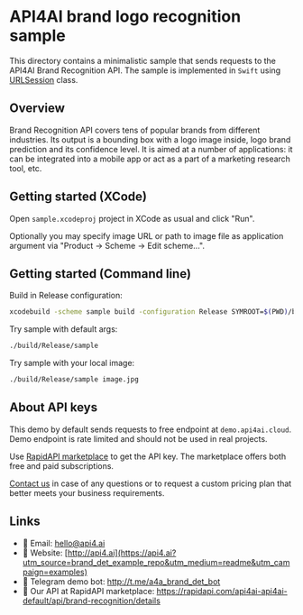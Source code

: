 # API4AI brand logo recognition sample

This directory contains a minimalistic sample that sends requests to the API4AI Brand Recognition API.
The sample is implemented in `Swift` using [URLSession](https://developer.apple.com/documentation/foundation/urlsession) class.


## Overview

Brand Recognition API covers tens of popular brands from different industries. Its output is a bounding box with a logo image inside, logo brand prediction and its confidence level.
It is aimed at a number of applications: it can be integrated into a mobile app or act as a part of a marketing research tool, etc.


## Getting started (XCode)

Open `sample.xcodeproj` project in XCode as usual and click "Run".

Optionally you may specify image URL or path to image file as application argument via "Product -> Scheme -> Edit scheme...".


## Getting started (Command line)

Build in Release configuration:
```bash
xcodebuild -scheme sample build -configuration Release SYMROOT=$(PWD)/build
```

Try sample with default args:

```bash
./build/Release/sample
```

Try sample with your local image:

```bash
./build/Release/sample image.jpg
```


## About API keys

This demo by default sends requests to free endpoint at `demo.api4ai.cloud`.
Demo endpoint is rate limited and should not be used in real projects.

Use [RapidAPI marketplace](https://rapidapi.com/api4ai-api4ai-default/api/brand-recognition/details) to get the API key. The marketplace offers both
free and paid subscriptions.

[Contact us](https://api4.ai/contacts?utm_source=brand_det_example_repo&utm_medium=readme&utm_campaign=examples) in case of any questions or to request a custom pricing plan
that better meets your business requirements.


## Links

* 📩 Email: hello@api4.ai
* 🔗 Website: [http://api4.ai](https://api4.ai?utm_source=brand_det_example_repo&utm_medium=readme&utm_campaign=examples)
* 🤖 Telegram demo bot: http://t.me/a4a_brand_det_bot
* 🔵 Our API at RapidAPI marketplace: https://rapidapi.com/api4ai-api4ai-default/api/brand-recognition/details
